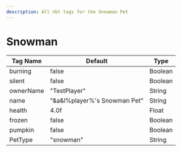 ```yaml
---
description: All nbt tags for the Snowman Pet
---
```



# Snowman

| Tag Name     | Default                                                            | Type                                         |
| - | - | - |
| burning | false | Boolean |
| silent | false | Boolean |
| ownerName | "TestPlayer" | String |
| name | "&a&l%player%'s Snowman Pet" | String |
| health | 4.0f | Float |
| frozen | false | Boolean |
| pumpkin | false | Boolean |
| PetType | "snowman" | String |
